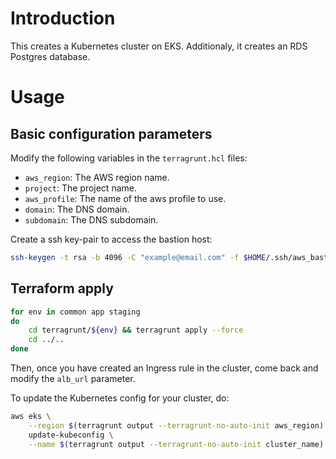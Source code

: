 # Introduction

This creates a Kubernetes cluster on EKS. Additionaly, it creates an RDS Postgres
database.

# Usage

## Basic configuration parameters

Modify the following variables in the `terragrunt.hcl` files:

* `aws_region`: The AWS region name.
* `project`: The project name.
* `aws_profile`: The name of the aws profile to use.
* `domain`: The DNS domain.
* `subdomain`: The DNS subdomain.

Create a ssh key-pair to access the bastion host:

```bash
ssh-keygen -t rsa -b 4096 -C "example@email.com" -f $HOME/.ssh/aws_bastion
```

## Terraform apply

```bash
for env in common app staging
do
    cd terragrunt/${env} && terragrunt apply --force
    cd ../..
done
```

Then, once you have created an Ingress rule in the cluster, come back
and modify the `alb_url` parameter.

To update the Kubernetes config for your cluster, do:

```bash
aws eks \
    --region $(terragrunt output --terragrunt-no-auto-init aws_region) \
    update-kubeconfig \
    --name $(terragrunt output --terragrunt-no-auto-init cluster_name)
```
